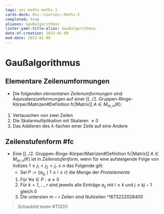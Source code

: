 ```yaml
---
tags: uni maths maths-1
cards-deck: Uni::Courses::Maths-I
completed: true
aliases: Gaußalgorithmus
linter-yaml-title-alias: Gaußalgorithmus
date-of-creation: 2023-01-09
mod-date: 2023-01-09
---
```


# Gaußalgorithmus

## Elementare Zeilenumformungen
- Die folgenden *elementaren Zeilenumformungen* sind Äquivalenzumformungen auf einer [[../2. Gruppen-Ringe-Körper/Matrizen#Definition fc|Matrix]] $A\in M_{m,n}(K):$
1. Vertauschen von zwei Zeilen
2. Die Skalarmultiplikation mit Skalaren $\neq0$
3. Das Addieren des $\lambda$-fachen einer Zeile auf eine Andere

## Zeilenstufenform #fc
- Eine [[../2. Gruppen-Ringe-Körper/Matrizen#Definition fc|Matrix]] $A\in M_{m,n}(K)$ ist in *Zeilenstufenform*, wenn für eine aufsteigende Folge von Indizes $1\leq j_1<j_2<j_r\leq n$ das Folgende gilt:
	- Sei $P:=\{a_{ij_i}\mid1\leq i\leq r\}$ die Menge der *Pivotelemente*
	1. Für $\forall a\in P:a\neq0$
	2. Für $k=1,\dots,r$ sind jeweils alle Einträge $a_{ij}$ mit $i\geq k$ und $j\leq kj-1$ gleich $0$
	3. Die untersten $m-r$ Zeilen sind Nullzeilen
^1673222028405
> Schaubild texen #TODO

